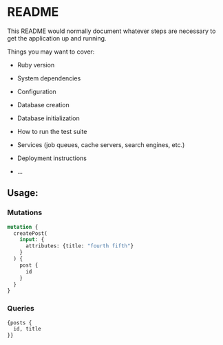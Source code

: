 # README

This README would normally document whatever steps are necessary to get the
application up and running.

Things you may want to cover:

* Ruby version

* System dependencies

* Configuration

* Database creation

* Database initialization

* How to run the test suite

* Services (job queues, cache servers, search engines, etc.)

* Deployment instructions

* ...

## Usage:

### Mutations
~~~graphql
mutation {
  createPost(
    input: {
      attributes: {title: "fourth fifth"}
    }
  ) {
    post {
      id
    }
  }
}
~~~~

### Queries
~~~~graphql
{posts {
  id, title
}}
~~~~
